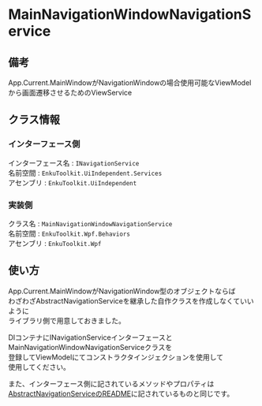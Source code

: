 # MainNavigationWindowNavigationService

## 備考

App.Current.MainWindowがNavigationWindowの場合使用可能なViewModelから画面遷移させるためのViewService



## クラス情報

### インターフェース側

インターフェース名 : `INavigationService`<br/>名前空間 : `EnkuToolkit.UiIndependent.Services`<br/>アセンブリ : `EnkuToolkit.UiIndependent`<br/>

### 実装側

クラス名 : `MainNavigationWindowNavigationService`<br/>名前空間 : `EnkuToolkit.Wpf.Behaviors`<br/>アセンブリ : `EnkuToolkit.Wpf`<br/>



## 使い方

App.Current.MainWindowがNavigationWindow型のオブジェクトならば<br/>わざわざAbstractNavigationServiceを継承した自作クラスを作成しなくていいように<br/>ライブラリ側で用意しておきました。

DIコンテナにINavigationServiceインターフェースと<br/>MainNavigationWindowNavigationServiceクラスを<br/>登録してViewModelにてコンストラクタインジェクションを使用して<br/>使用してください。

また、インターフェース側に記されているメソッドやプロパティは<br/>[AbstractNavigationServiceのREADME](../08.AbstractNavigationService/README.md)に記されているものと同じです。
